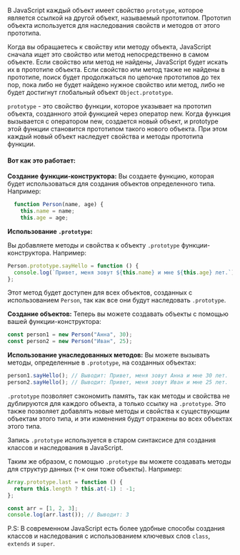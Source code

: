 В JavaScript каждый объект имеет свойство `prototype`, которое является ссылкой на другой объект, называемый прототипом. Прототип объекта используется для наследования свойств и методов от этого прототипа.

Когда вы обращаетесь к свойству или методу объекта, JavaScript сначала ищет это свойство или метод непосредственно в самом объекте. Если свойство или метод не найдены, JavaScript будет искать их в прототипе объекта. Если свойство или метод также не найдены в прототипе, поиск будет продолжаться по цепочке прототипов до тех пор, пока либо не будет найдено нужное свойство или метод, либо не будет достигнут глобальный объект `Object.prototype`.

`prototype` - это свойство функции, которое указывает на прототип объекта, созданного этой функцией через оператор new. Когда функция вызывается с оператором new, создается новый объект, и prototype этой функции становится прототипом такого нового объекта. При этом каждый новый объект наследует свойства и методы прототипа функции.

#### Вот как это работает:

**Создание функции-конструктора:** Вы создаете функцию, которая будет использоваться для создания объектов определенного типа. Например:

```js
  function Person(name, age) {
    this.name = name;
    this.age = age;
```

**Использование `.prototype`:**

Вы добавляете методы и свойства к объекту `.prototype` функции-конструктора. Например:

```js
Person.prototype.sayHello = function () {
  console.log(`Привет, меня зовут ${this.name} и мне ${this.age} лет.`);
};
```

Этот метод будет доступен для всех объектов, созданных с использованием `Person`, так как все они будут наследовать `.prototype`.

**Создание объектов:** Теперь вы можете создавать объекты с помощью вашей функции-конструктора:

```js
const person1 = new Person("Анна", 30);
const person2 = new Person("Иван", 25);
```

**Использование унаследованных методов:** Вы можете вызывать методы, определенные в `.prototype`, на созданных объектах:

```js
person1.sayHello(); // Выводит: Привет, меня зовут Анна и мне 30 лет.
person2.sayHello(); // Выводит: Привет, меня зовут Иван и мне 25 лет.
```

`.prototype` позволяет сэкономить память, так как методы и свойства не дублируются для каждого объекта, а только ссылку на `.prototype`. Это также позволяет добавлять новые методы и свойства к существующим объектам этого типа, и эти изменения будут отражены во всех объектах этого типа.

Запись `.prototype` используется в старом синтаксисе для создания классов и наследования в JavaScript.

Таким же образом, с помощью `.prototype` вы можете создавать методы для структур данных (т-к они тоже объекты). Например:

```js
Array.prototype.last = function () {
  return this.length ? this.at(-1) : -1;
};

const arr = [1, 2, 3];
console.log(arr.last()); // Выводит: 3
```

P.S: В современном JavaScript есть более удобные способы создания классов и наследования с использованием ключевых слов `class`, `extends` и `super`.
